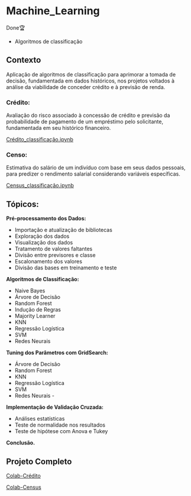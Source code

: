# Machine_Learning

Done🏆


+ Algoritmos de classificação

## Contexto

Aplicação de algoritmos de classificação para aprimorar a tomada de decisão, fundamentada 
em dados históricos, nos projetos voltados à análise da viabilidade de conceder crédito e 
à previsão de renda. 

### Crédito:

Avaliação do risco associado à concessão de crédito e 
previsão da probabilidade de pagamento de um empréstimo pelo solicitante, 
fundamentada em seu histórico financeiro.

[Crédito_classificação.ipynb](Cr%E9dito_classifica%E7%E3o.ipynb)

### Censo:

Estimativa do salário de um indivíduo com base em seus 
dados pessoais, para predizer o  rendimento salarial considerando variáveis 
específicas.

[Census_classificação.ipynb](Census_classifica%E7%E3o.ipynb)

## Tópicos: 

**Pré-processamento dos Dados:**
- Importação e atualização de bibliotecas
- Exploração dos dados
- Visualização dos dados
- Tratamento de valores faltantes
- Divisão entre previsores e classe
- Escalonamento dos valores
- Divisão das bases em treinamento e teste

**Algoritmos de Classificação:**
- Naive Bayes
- Árvore de Decisão
- Random Forest
- Indução de Regras
- Majority Learner
- KNN
- Regressão Logística
- SVM
- Redes Neurais

**Tuning dos Parâmetros com GridSearch:**
- Árvore de Decisão 
- Random Forest 
- KNN 
- Regressão Logística 
- SVM 
- Redes Neurais -

**Implementação de Validação Cruzada:**
- Análises estatísticas
- Teste de normalidade nos resultados
- Teste de hipótese com Anova e Tukey

**Conclusão.**

## Projeto Completo 

[Colab-Crédito](https://colab.research.google.com/drive/1pT9b2dlT49KXC8KaI2zADTrbZ8WAt5wU)

[Colab-Census](https://colab.research.google.com/drive/1qY-sc1MVv-Ic811f7PdKIAFB41Es9OnH)